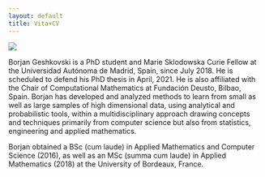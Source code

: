 ```yaml
---
layout: default
title: Vita+CV
---
```


<img class="profile-picture" src="{{site.baseurl}}/{{site.profile-picture}}">

Borjan Geshkovski is a PhD student and Marie Sklodowska Curie Fellow at the Universidad Autónoma de Madrid, Spain, since July 2018. He is scheduled to defend his PhD thesis in April, 2021.
He is also affiliated with the Chair of Computational Mathematics at Fundación Deusto, Bilbao, Spain. Borjan has developed and analyzed methods to learn from small as well as large samples of high dimensional data, using analytical and probabilistic tools, within a multidisciplinary approach drawing concepts and techniques primarily from computer science but also from statistics, engineering and applied mathematics. 

Borjan obtained a BSc (cum laude) in Applied Mathematics and Computer Science (2016), as well as an MSc (summa cum laude) in Applied Mathematics (2018) at the University of Bordeaux, France.

<!-- ### Life Advice
Here are a few things I've learned over the years,
> An optimist is simply a pessimist with no job experience.

> All of your co-workers are fools. You must learn to pity and tolerate them.

> There are very few problems that can't be solved through a suitable application of high explosives. -->

<!-- ### Publications
1. Dilbert, Ratbert: "Effects of having a dog and a dinasaur in the same house", _Journal of Wierd Studies_
2. Alice, Dilbert, Wally: "Efficient ways to deal with a dumb manager", _Conference of Frustrated Engineers_ -->
<!-- 
### Contact Me
No thanks, I have enough problems of my own to deal with. -->
